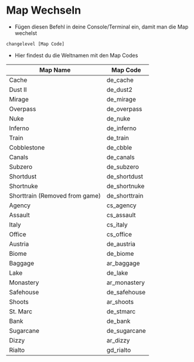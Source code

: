 # Map Wechseln

* Fügen diesen Befehl in deine Console/Terminal ein, damit man die Map wechelst

```bash
changelevel [Map Code]
```

* Hier findest du die Weltnamen mit den Map Codes

| Map Name                       | Map Code       |
| ------------------------------ | -------------- |
| Cache                          | de\_cache      |
| Dust II                        | de\_dust2      |
| Mirage                         | de\_mirage     |
| Overpass                       | de\_overpass   |
| Nuke                           | de\_nuke       |
| Inferno                        | de\_inferno    |
| Train                          | de\_train      |
| Cobblestone                    | de\_cbble      |
| Canals                         | de\_canals     |
| Subzero                        | de\_subzero    |
| Shortdust                      | de\_shortdust  |
| Shortnuke                      | de\_shortnuke  |
| Shorttrain (Removed from game) | de\_shorttrain |
| Agency                         | cs\_agency     |
| Assault                        | cs\_assault    |
| Italy                          | cs\_italy      |
| Office                         | cs\_office     |
| Austria                        | de\_austria    |
| Biome                          | de\_biome      |
| Baggage                        | ar\_baggage    |
| Lake                           | de\_lake       |
| Monastery                      | ar\_monastery  |
| Safehouse                      | de\_safehouse  |
| Shoots                         | ar\_shoots     |
| St. Marc                       | de\_stmarc     |
| Bank                           | de\_bank       |
| Sugarcane                      | de\_sugarcane  |
| Dizzy                          | ar\_dizzy      |
| Rialto                         | gd\_rialto     |
